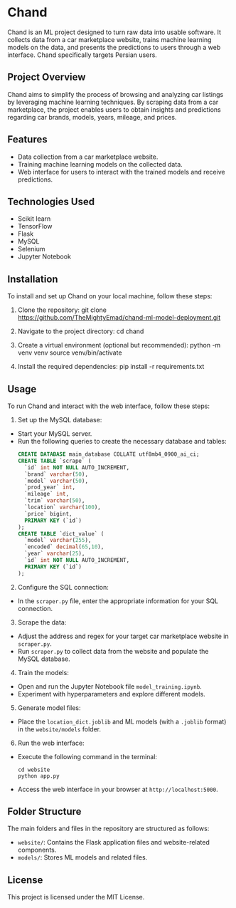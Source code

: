 # Chand

Chand is an ML project designed to turn raw data into usable software. It collects data from a car marketplace website, trains machine learning models on the data, and presents the predictions to users through a web interface. Chand specifically targets Persian users.

## Project Overview
Chand aims to simplify the process of browsing and analyzing car listings by leveraging machine learning techniques. By scraping data from a car marketplace, the project enables users to obtain insights and predictions regarding car brands, models, years, mileage, and prices.

## Features
- Data collection from a car marketplace website.
- Training machine learning models on the collected data.
- Web interface for users to interact with the trained models and receive predictions.

## Technologies Used
- Scikit learn
- TensorFlow
- Flask
- MySQL
- Selenium
- Jupyter Notebook

## Installation
To install and set up Chand on your local machine, follow these steps:

1. Clone the repository:
git clone https://github.com/TheMightyEmad/chand-ml-model-deployment.git

2. Navigate to the project directory:
cd chand

3. Create a virtual environment (optional but recommended):
python -m venv venv
source venv/bin/activate

4. Install the required dependencies:
pip install -r requirements.txt

## Usage
To run Chand and interact with the web interface, follow these steps:

1. Set up the MySQL database:
- Start your MySQL server.
- Run the following queries to create the necessary database and tables:
  ```sql
  CREATE DATABASE main_database COLLATE utf8mb4_0900_ai_ci;
  CREATE TABLE `scrape` (
    `id` int NOT NULL AUTO_INCREMENT,
    `brand` varchar(50),
    `model` varchar(50),
    `prod_year` int,
    `mileage` int,
    `trim` varchar(50),
    `location` varchar(100),
    `price` bigint,
    PRIMARY KEY (`id`)
  );
  CREATE TABLE `dict_value` (
    `model` varchar(255),
    `encoded` decimal(65,10),
    `year` varchar(25),
    `id` int NOT NULL AUTO_INCREMENT,
    PRIMARY KEY (`id`)
  );
  ```

2. Configure the SQL connection:
- In the `scraper.py` file, enter the appropriate information for your SQL connection.

3. Scrape the data:
- Adjust the address and regex for your target car marketplace website in `scraper.py`.
- Run `scraper.py` to collect data from the website and populate the MySQL database.

4. Train the models:
- Open and run the Jupyter Notebook file `model_training.ipynb`.
- Experiment with hyperparameters and explore different models.

5. Generate model files:
- Place the `location_dict.joblib` and ML models (with a `.joblib` format) in the `website/models` folder.

6. Run the web interface:
- Execute the following command in the terminal:
  ```
  cd website
  python app.py
  ```
- Access the web interface in your browser at `http://localhost:5000`.

## Folder Structure
The main folders and files in the repository are structured as follows:

- `website/`: Contains the Flask application files and website-related components.
- `models/`: Stores ML models and related files.

## License
This project is licensed under the MIT License.
